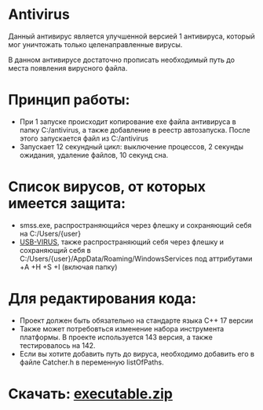 # **Antivirus**

Данный антивирус является улучшенной версией 1 антивируса, который мог уничтожать только целенаправленные вирусы.

В данном антивирусе достаточно прописать необходимый путь до места появления вирусного файла.

# Принцип работы:
- При 1 запуске происходит копирование exe файла антивируса в папку C:/antivirus, а также добавление в реестр автозапуска. После этого запускается файл из C:/antivirus
- Запускает 12 секундный цикл: выключение процессов, 2 секунды ожидания, удаление файлов, 10 секунд сна. 

# Список вирусов, от которых имеется защита:
- smss.exe, распространяющийся через флешку и сохраняющий себя на C:/Users/{user}
- [USB-VIRUS](https://github.com/Yukaii/USB-VIRUS), также распространяющий себя через флешку и сохраняющий себя в C:/Users/{user}/AppData/Roaming/WindowsServices под аттрибутами +A +H +S +I (включая папку)

# Для редактирования кода:
- Проект должен быть обязательно на стандарте языка C++ 17 версии
- Также может потребовться изменение набора инструмента платформы. В проекте используется 143 версия, а также тестировалось на 142. 
- Если вы хотите добавить путь до вируса, необходимо добавить его в файле Catcher.h в переменную listOfPaths.

# Скачать: [executable.zip](https://github.com/Statuxia/Antivirus/files/11126980/Antivirus.zip)

